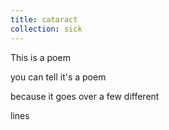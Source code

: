 ```yaml
---
title: cataract
collection: sick
---
```

This
is
a
poem

you can tell it's a 
poem

because
it
goes over
a
few different

lines
